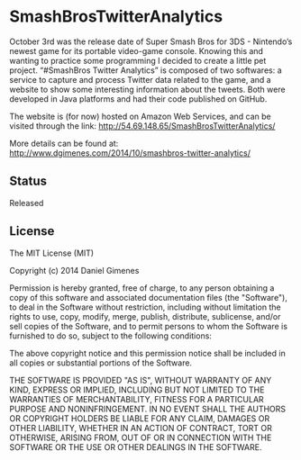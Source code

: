 SmashBrosTwitterAnalytics
=========================

October 3rd was the release date of Super Smash Bros for 3DS - Nintendo’s newest game for its portable video-game console. Knowing this and wanting to practice some programming I decided to create a little pet project. “#SmashBros Twitter Analytics” is composed of two softwares: a service to capture and process Twitter data related to the game, and a website to show some interesting information about the tweets. Both were developed in Java platforms and had their code published on GitHub. 

The website is (for now) hosted on Amazon Web Services, and can be visited through the link: http://54.69.148.65/SmashBrosTwitterAnalytics/

More details can be found at: http://www.dgimenes.com/2014/10/smashbros-twitter-analytics/

## Status

Released

## License

The MIT License (MIT)

Copyright (c) 2014 Daniel Gimenes

Permission is hereby granted, free of charge, to any person obtaining a copy
of this software and associated documentation files (the "Software"), to deal
in the Software without restriction, including without limitation the rights
to use, copy, modify, merge, publish, distribute, sublicense, and/or sell
copies of the Software, and to permit persons to whom the Software is
furnished to do so, subject to the following conditions:

The above copyright notice and this permission notice shall be included in all
copies or substantial portions of the Software.

THE SOFTWARE IS PROVIDED "AS IS", WITHOUT WARRANTY OF ANY KIND, EXPRESS OR
IMPLIED, INCLUDING BUT NOT LIMITED TO THE WARRANTIES OF MERCHANTABILITY,
FITNESS FOR A PARTICULAR PURPOSE AND NONINFRINGEMENT. IN NO EVENT SHALL THE
AUTHORS OR COPYRIGHT HOLDERS BE LIABLE FOR ANY CLAIM, DAMAGES OR OTHER
LIABILITY, WHETHER IN AN ACTION OF CONTRACT, TORT OR OTHERWISE, ARISING FROM,
OUT OF OR IN CONNECTION WITH THE SOFTWARE OR THE USE OR OTHER DEALINGS IN THE
SOFTWARE.


